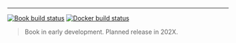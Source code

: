 ---

[![Book build status](https://github.com/XiangyunHuang/notesdown/workflows/Render-Book/badge.svg?branch=devel)](https://github.com/XiangyunHuang/notesdown/actions?workflow=Render-Book) [![Docker build status](https://github.com/XiangyunHuang/notesdown/workflows/Build-Docker/badge.svg?branch=devel)](https://github.com/XiangyunHuang/notesdown/actions?workflow=Build-Docker)

> Book in early development. Planned release in 202X.
